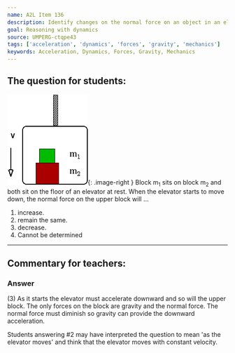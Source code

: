 ```yaml
---
name: A2L Item 136
description: Identify changes on the normal force on an object in an elevator.
goal: Reasoning with dynamics
source: UMPERG-ctqpe43
tags: ['acceleration', 'dynamics', 'forces', 'gravity', 'mechanics']
keywords: Acceleration, Dynamics, Forces, Gravity, Mechanics
---
```


## The question for students:

![Item136_fig1.gif](../images/Item136_fig1.gif){: .image-right }  Block
m<sub>1</sub> sits on block m<sub>2</sub> and both sit on the floor of
an elevator at rest.  When the elevator starts to  move down, the normal
force on the upper block will ...

1. increase.
2. remain the same.
3. decrease.
4. Cannot be determined




<hr/>

## Commentary for teachers:

### Answer 

(3) As it starts the elevator must accelerate downward and so
will the upper block. The only forces on the block are gravity and the
normal force. The normal force must diminish so gravity can provide the
downward acceleration.

Students answering #2 may have interpreted the question to mean 'as the
elevator moves' and think that the elevator moves with constant velocity.
